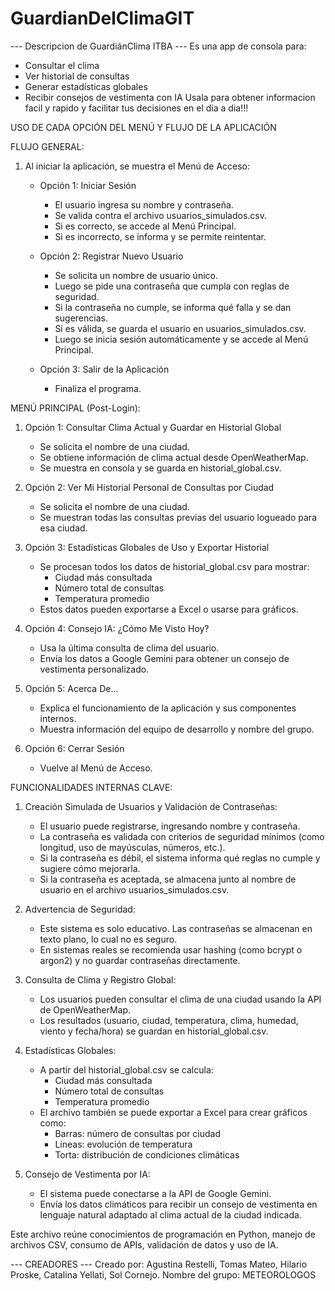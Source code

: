 # GuardianDelClimaGIT
--- Descripcion de GuardiánClima ITBA ---
Es una app de consola para:
- Consultar el clima
- Ver historial de consultas
- Generar estadísticas globales
- Recibir consejos de vestimenta con IA
          Usala para obtener informacion facil y rapido y facilitar tus decisiones en el dia a dia!!! 

USO DE CADA OPCIÓN DEL MENÚ Y FLUJO DE LA APLICACIÓN

FLUJO GENERAL:
1. Al iniciar la aplicación, se muestra el Menú de Acceso:
   - Opción 1: Iniciar Sesión
     * El usuario ingresa su nombre y contraseña.
     * Se valida contra el archivo usuarios_simulados.csv.
     * Si es correcto, se accede al Menú Principal.
     * Si es incorrecto, se informa y se permite reintentar.

   - Opción 2: Registrar Nuevo Usuario
     * Se solicita un nombre de usuario único.
     * Luego se pide una contraseña que cumpla con reglas de seguridad.
     * Si la contraseña no cumple, se informa qué falla y se dan sugerencias.
     * Si es válida, se guarda el usuario en usuarios_simulados.csv.
     * Luego se inicia sesión automáticamente y se accede al Menú Principal.

   - Opción 3: Salir de la Aplicación
     * Finaliza el programa.

MENÚ PRINCIPAL (Post-Login):
1. Opción 1: Consultar Clima Actual y Guardar en Historial Global
   - Se solicita el nombre de una ciudad.
   - Se obtiene información de clima actual desde OpenWeatherMap.
   - Se muestra en consola y se guarda en historial_global.csv.

2. Opción 2: Ver Mi Historial Personal de Consultas por Ciudad
   - Se solicita el nombre de una ciudad.
   - Se muestran todas las consultas previas del usuario logueado para esa ciudad.

3. Opción 3: Estadísticas Globales de Uso y Exportar Historial
   - Se procesan todos los datos de historial_global.csv para mostrar:
     * Ciudad más consultada
     * Número total de consultas
     * Temperatura promedio
   - Estos datos pueden exportarse a Excel o usarse para gráficos.

4. Opción 4: Consejo IA: ¿Cómo Me Visto Hoy?
   - Usa la última consulta de clima del usuario.
   - Envía los datos a Google Gemini para obtener un consejo de vestimenta personalizado.

5. Opción 5: Acerca De...
   - Explica el funcionamiento de la aplicación y sus componentes internos.
   - Muestra información del equipo de desarrollo y nombre del grupo.

6. Opción 6: Cerrar Sesión
   - Vuelve al Menú de Acceso.

FUNCIONALIDADES INTERNAS CLAVE:

1. Creación Simulada de Usuarios y Validación de Contraseñas:
   - El usuario puede registrarse, ingresando nombre y contraseña.
   - La contraseña es validada con criterios de seguridad mínimos (como longitud, uso de mayúsculas, números, etc.).
   - Si la contraseña es débil, el sistema informa qué reglas no cumple y sugiere cómo mejorarla.
   - Si la contraseña es aceptada, se almacena junto al nombre de usuario en el archivo usuarios_simulados.csv.

2. Advertencia de Seguridad:
   - Este sistema es solo educativo. Las contraseñas se almacenan en texto plano, lo cual no es seguro.
   - En sistemas reales se recomienda usar hashing (como bcrypt o argon2) y no guardar contraseñas directamente.

3. Consulta de Clima y Registro Global:
   - Los usuarios pueden consultar el clima de una ciudad usando la API de OpenWeatherMap.
   - Los resultados (usuario, ciudad, temperatura, clima, humedad, viento y fecha/hora) se guardan en historial_global.csv.

4. Estadísticas Globales:
   - A partir del historial_global.csv se calcula:
     - Ciudad más consultada
     - Número total de consultas
     - Temperatura promedio
   - El archivo también se puede exportar a Excel para crear gráficos como:
     - Barras: número de consultas por ciudad
     - Líneas: evolución de temperatura
     - Torta: distribución de condiciones climáticas

5. Consejo de Vestimenta por IA:
   - El sistema puede conectarse a la API de Google Gemini.
   - Envía los datos climáticos para recibir un consejo de vestimenta en lenguaje natural adaptado al clima actual de la ciudad indicada.

Este archivo reúne conocimientos de programación en Python, manejo de archivos CSV, consumo de APIs, validación de datos y uso de IA.

--- CREADORES ---
          Creado por: Agustina Restelli, Tomas Mateo, Hilario Proske, Catalina Yellati, Sol Cornejo.
          Nombre del grupo: METEOROLOGOS
